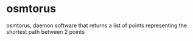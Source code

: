 osmtorus
========

osmtorus, daemon software that returns a list of points representing the shortest path between 2 points